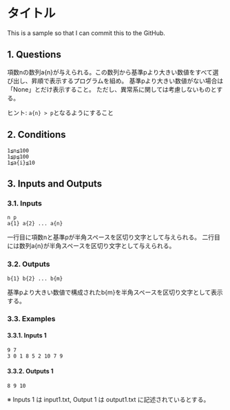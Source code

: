 # タイトル

This is a sample so that I can commit this to the GitHub.

## 1. Questions

項数nの数列a{n}が与えられる。この数列から基準pより大きい数値をすべて選び出し、昇順で表示するプログラムを組め。
基準pより大きい数値がない場合は「None」とだけ表示すること。
ただし、異常系に関しては考慮しないものとする。

ヒント: ``a{n} > p``となるようにすること

## 2. Conditions

```
1≦n≦100
1≦p≦100
1≦a{i}≦10
```

## 3. Inputs and Outputs

### 3.1. Inputs

```
n p
a{1} a{2} ... a{n}
```

一行目に項数nと基準pが半角スペースを区切り文字として与えられる。
二行目には数列a{n}が半角スペースを区切り文字として与えられる。

### 3.2. Outputs

```
b{1} b{2} ... b{m}
```

基準pより大きい数値で構成されたb{m}を半角スペースを区切り文字として表示する。

### 3.3. Examples

#### 3.3.1. Inputs 1

```
9 7
3 0 1 8 5 2 10 7 9
```
#### 3.3.2. Outputs 1

```
8 9 10
```

※ Inputs 1 は input1.txt, Output 1 は output1.txt に記述されているとする。

